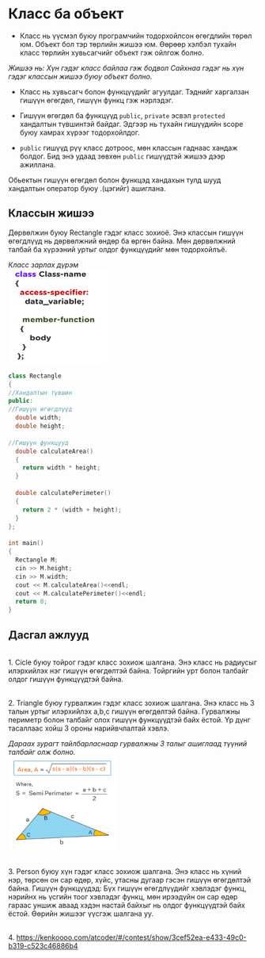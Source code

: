 # Класс ба объект

- Класс нь үүсмэл буюу програмчийн тодорхойлсон өгөгдлийн төрөл юм. Объект бол тэр төрлийн жишээ юм. Өөрөөр хэлбэл тухайн класс төрлийн хувьсагчийг объект гэж ойлгож болно. 
 
 *Жишээ нь: Хүн гэдэг класс байлаа гэж бодвол Сайхнаа гэдэг нь хүн гэдэг классын жишээ буюу объект болно.*


- Класс нь хувьсагч болон функцүүдийг агуулдаг. Тэднийг харгалзан гишүүн өгөгдөл, гишүүн функц гэж нэрлэдэг. 


- Гишүүн өгөгдөл ба функцүүд `public`, `private` эсвэл `protected` хандалтын түвшинтэй байдаг. Эдгээр нь тухайн гишүүдийн scope буюу хамрах хүрээг тодорхойлдог. 


- `public` гишүүд рүү класс дотроос, мөн классын гаднаас хандаж болдог. Бид энэ удаад зөвхөн `public` гишүүдтэй жишээ дээр ажиллана.

Обьектын гишүүн өгөгдөл болон функцэд хандахын тулд шууд хандалтын оператор буюу .(цэгийг) ашиглана.  

## Классын жишээ
Дөрвөлжин буюу Rectangle гэдэг класс зохиоё. Энэ классын гишүүн өгөгдлүүд нь дөрвөлжний өндөр ба өргөн байна. Мөн дөрвөлжний талбай ба хүрээний уртыг олдог функцүүдийг мөн тодорхойлъё.

*Класс зарлах дүрэм*
<br><img src="pic/class.png" width="200" height="190" />

``` c++
class Rectangle
{
//Хандалтын түвшин
public:
//Гишүүн өгөгдлүүд
  double width;
  double height;

//Гишүүн функцууд
  double calculateArea()
  {
    return width * height;
  }

  double calculatePerimeter()
  {
    return 2 * (width + height);
  }
};

int main()
{
  Rectangle M;
  cin >> M.height;
  cin >> M.width;
  cout << M.calculateArea()<<endl;
  cout << M.calculatePerimeter()<<endl;
  return 0;
}
```

## Дасгал ажлууд ##

<br>1. Cicle буюу тойрог гэдэг класс зохиож шалгана. Энэ класс нь радиусыг илэрхийлэх нэг гишүүн өгөгдөлтэй байна. Тойргийн урт болон талбайг олдог гишүүн функцүүдтэй байна.


<br>2. Triangle буюу гурвалжин гэдэг класс зохиож шалгана. Энэ класс нь 3 талын уртыг илэрхийлэх a,b,c гишүүн өгөгдөлтэй байна. Гурвалжны периметр болон талбайг олох гишүүн функцүүдтэй байх ёстой. Үр дүнг тасаллаас хойш 3 ороны нарийвчлалтай хэвлэ.

*Дараах зурагт тайлбарласнаар гурвалжны 3 талыг ашиглаад түүний талбайг олж болно.*
<br><img src="pic/3areaa.png" width="220" height="190" />

<br>3. Person буюу хүн гэдэг класс зохиож шалгана. Энэ класс нь хүний нэр, төрсөн он сар өдөр, хүйс, утасны дугаар гэсэн гишүүн өгөгдөлтэй байна. Гишүүн функцүүдэд: Бүх гишүүн өгөгдлүүдийг хэвлэдэг функц, нэрийнх нь үсгийн тоог хэвлэдэг функц, мөн ирээдүйн он сар өдөр гараас уншиж аваад хэдэн настай байхыг нь олдог функцүүдтэй байх ёстой. Өөрийн жишээг үүсгэж шалгана уу.

<br>4. https://kenkoooo.com/atcoder/#/contest/show/3cef52ea-e433-49c0-b319-c523c46886b4 